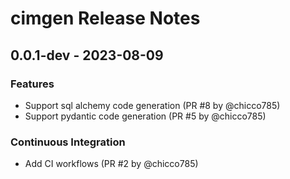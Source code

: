 # cimgen Release Notes

## 0.0.1-dev - 2023-08-09

### Features

- Support sql alchemy code generation (PR #8 by @chicco785)
- Support pydantic code generation (PR #5 by @chicco785)

### Continuous Integration

- Add CI workflows (PR #2 by @chicco785)

